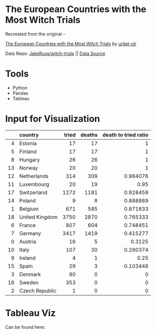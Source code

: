 # The European Countries with the Most Witch Trials

Recreated from the original -

[The European Countries with the Most Witch Trials](https://www.reddit.com/r/dataisbeautiful/comments/pcp4di/oc_the_european_countries_with_the_most_witch/) by [u/dat-uh](https://www.reddit.com/user/dat-uh/)

Data Repo: [JakeRuss/witch-trials](https://github.com/JakeRuss/witch-trials) || [Data Source](https://github.com/JakeRuss/witch-trials/blob/master/data/trials.csv)

# Tools

* Python
* Pandas
* Tableau

# Input for Visualization



|    | country        |   tried |   deaths |   death to tried ratio |
|---:|:---------------|--------:|---------:|-----------------------:|
|  4 | Estonia        |      17 |       17 |               1        |
|  5 | Finland        |      17 |       17 |               1        |
|  8 | Hungary        |      26 |       26 |               1        |
| 13 | Norway         |      20 |       20 |               1        |
| 12 | Netherlands    |     314 |      309 |               0.984076 |
| 11 | Luxembourg     |      20 |       19 |               0.95     |
| 17 | Switzerland    |    1272 |     1181 |               0.928459 |
| 14 | Poland         |       9 |        8 |               0.888889 |
|  1 | Belgium        |     671 |      585 |               0.871833 |
| 18 | United Kingdom |    3750 |     2870 |               0.765333 |
|  6 | France         |     807 |      604 |               0.748451 |
|  7 | Germany        |    3417 |     1419 |               0.415277 |
|  0 | Austria        |      16 |        5 |               0.3125   |
| 10 | Italy          |     107 |       30 |               0.280374 |
|  9 | Ireland        |       4 |        1 |               0.25     |
| 15 | Spain          |      29 |        3 |               0.103448 |
|  3 | Denmark        |      90 |        0 |               0        |
| 16 | Sweden         |     353 |        0 |               0        |
|  2 | Czech Republic |       1 |        0 |               0        |


# Tableau Viz

Can be found here: 
